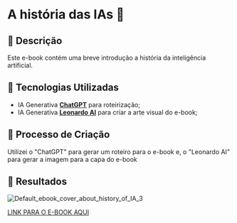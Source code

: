 # A história das IAs 🌌

## 📒 Descrição
Este e-book contém uma breve introdução a história da inteligência artificial.

## 🤖 Tecnologias Utilizadas
- IA Generativa **[ChatGPT](https://chat.openai.com)** para roteirização;
- IA Generativa **[Leonardo AI](https://leonardo.ai)** para criar a arte visual do e-book;

## 🧐 Processo de Criação
Utilizei o "ChatGPT" para gerar um roteiro para o e-book e, o "Leonardo AI" para gerar a imagem para a capa do e-book

## 🚀 Resultados
![Default_ebook_cover_about_history_of_IA_3](https://github.com/Nih1Lith/lab-natty-or-not/assets/166661362/4917af92-a45a-4e1f-bead-4eabb6d9ef67)

[LINK PARA O E-BOOK AQUI](file:///C:/Users/gbrl_/Downloads/E-Book.pdf)
